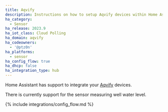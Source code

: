 ```yaml
---
title: Aqvify
description: Instructions on how to setup Aqvify devices within Home Assistant.
ha_category:
  - Sensor
ha_release: 2023.9
ha_iot_class: Cloud Polling
ha_domain: aqvify
ha_codeowners:
  - '@ptz0n'
ha_platforms:
  - sensor
ha_config_flow: true
ha_dhcp: false
ha_integration_type: hub
---
```


Home Assistant has support to integrate your [Aqvify](https://aqvify.com) devices.

There is currently support for the sensor measuring well water level.

{% include integrations/config_flow.md %}
